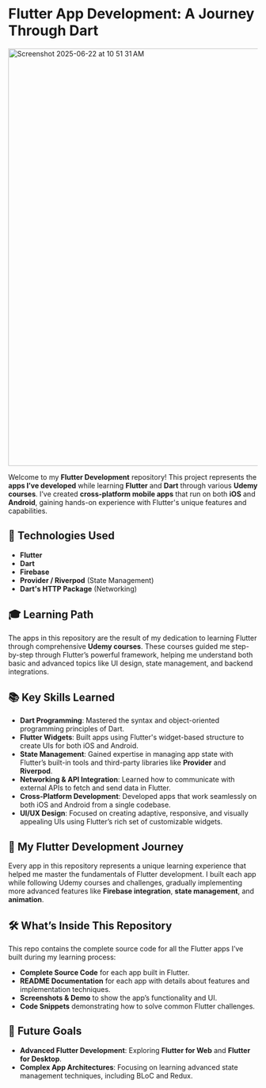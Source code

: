 # Flutter App Development: A Journey Through Dart

<img width="841" alt="Screenshot 2025-06-22 at 10 51 31 AM" src="https://github.com/user-attachments/assets/501c98ee-809c-4376-b32d-6d38ae07c489" />

Welcome to my **Flutter Development** repository! This project represents the **apps I’ve developed** while learning **Flutter** and **Dart** through various **Udemy courses**. I’ve created **cross-platform mobile apps** that run on both **iOS** and **Android**, gaining hands-on experience with Flutter's unique features and capabilities.

## 🔧 Technologies Used
- **Flutter**
- **Dart**
- **Firebase**
- **Provider / Riverpod** (State Management)
- **Dart's HTTP Package** (Networking)

## 🎓 Learning Path
The apps in this repository are the result of my dedication to learning Flutter through comprehensive **Udemy courses**. These courses guided me step-by-step through Flutter’s powerful framework, helping me understand both basic and advanced topics like UI design, state management, and backend integrations.

## 📚 Key Skills Learned
- **Dart Programming**: Mastered the syntax and object-oriented programming principles of Dart.
- **Flutter Widgets**: Built apps using Flutter's widget-based structure to create UIs for both iOS and Android.
- **State Management**: Gained expertise in managing app state with Flutter’s built-in tools and third-party libraries like **Provider** and **Riverpod**.
- **Networking & API Integration**: Learned how to communicate with external APIs to fetch and send data in Flutter.
- **Cross-Platform Development**: Developed apps that work seamlessly on both iOS and Android from a single codebase.
- **UI/UX Design**: Focused on creating adaptive, responsive, and visually appealing UIs using Flutter’s rich set of customizable widgets.

## 🚀 My Flutter Development Journey
Every app in this repository represents a unique learning experience that helped me master the fundamentals of Flutter development. I built each app while following Udemy courses and challenges, gradually implementing more advanced features like **Firebase integration**, **state management**, and **animation**.

## 🛠️ What’s Inside This Repository
This repo contains the complete source code for all the Flutter apps I’ve built during my learning process:

- **Complete Source Code** for each app built in Flutter.
- **README Documentation** for each app with details about features and implementation techniques.
- **Screenshots & Demo** to show the app’s functionality and UI.
- **Code Snippets** demonstrating how to solve common Flutter challenges.

## 🌱 Future Goals
- **Advanced Flutter Development**: Exploring **Flutter for Web** and **Flutter for Desktop**.
- **Complex App Architectures**: Focusing on learning advanced state management techniques, including BLoC and Redux.
